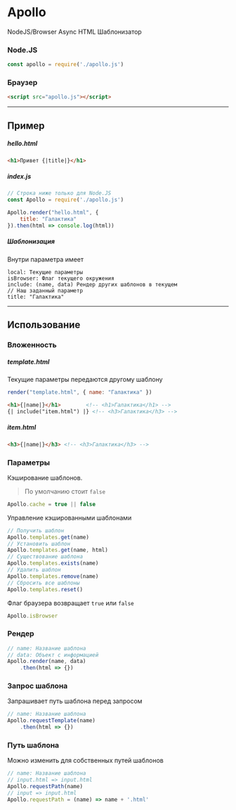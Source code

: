 # Apollo
NodeJS/Browser Async HTML Шаблонизатор

### Node.JS
```js
const apollo = require('./apollo.js')
```
### Браузер
```html
<script src="apollo.js"></script>
```

--------------------
## Пример
##### hello.html

```html
<h1>Привет {|title|}</h1>
```
##### index.js

```js
// Строка ниже только для Node.JS
const Apollo = require('./apollo.js')

Apollo.render("hello.html", {
    title: "Галактика"
}).then(html => console.log(html))
```

##### Шаблонизация
Внутри параметра имеет
```
local: Текущие параметры
isBrowser: Флаг текущего окружения 
include: (name, data) Рендер других шаблонов в текущем
// Наш заданный параметр
title: "Галактика" 
```

--------------------
## Использование
### Вложенность
##### template.html
Текущие параметры передаются другому шаблону
```js
render("template.html", { name: "Галактика" })
```
```html
<h1>{|name|}</h1> 		 <!-- <h1>Галактика</h1> -->
{| include("item.html") |} <!-- <h3>Галактика</h3> -->
```
##### item.html
```html
<h3>{|name|}</h3> <!-- <h3>Галактика</h3> -->
```

### Параметры
Кэширование шаблонов. 
>По умолчанию стоит `false`

```js
Apollo.cache = true || false
```
Управление кэшированными шаблонами
```js
// Получить шаблон
Apollo.templates.get(name)
// Установить шаблон
Apollo.templates.get(name, html)
// Существование шаблона
Apollo.templates.exists(name)
// Удалить шаблон
Apollo.templates.remove(name)
// Сбросить все шаблоны
Apollo.templates.reset()
```
Флаг браузера возвращает `true` или `false`
```js
Apollo.isBrowser 
```
### Рендер
```js
// name: Название шаблона
// data: Объект с информацией
Apollo.render(name, data)
	.then(html => {})
```
### Запрос шаблона
Запрашивает путь шаблона перед запросом
```js
// name: Название шаблона
Apollo.requestTemplate(name)
	.then(html => {})
```
### Путь шаблона
Можно изменить для собственных путей шаблонов
```js
// name: Название шаблона
// input.html => input.html
Apollo.requestPath(name)
// input => input.html
Apollo.requestPath = (name) => name + '.html'
```